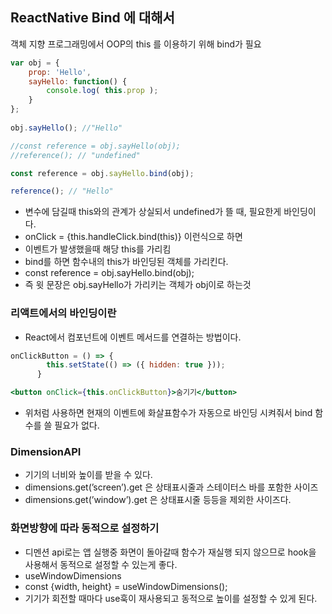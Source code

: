 ## ReactNative Bind 에 대해서

객체 지향 프로그래밍에서 OOP의 this 를 이용하기 위해 bind가 필요

```jsx
var obj = {  
    prop: 'Hello',
    sayHello: function() {
        console.log( this.prop );
    }
};
 
obj.sayHello(); //"Hello"

//const reference = obj.sayHello(obj);
//reference(); // "undefined"

const reference = obj.sayHello.bind(obj);

reference(); // "Hello"
```

- 변수에 담길때 this와의 관계가 상실되서 undefined가 뜰 때, 필요한게 바인딩이다.
- onClick = {this.handleClick.bind(this)} 이런식으로 하면
- 이벤트가 발생했을때 해당 this를 가리킴
- bind를 하면 함수내의 this가 바인딩된 객체를 가리킨다.
- const reference = obj.sayHello.bind(obj);
- 즉 윗 문장은 obj.sayHello가 가리키는 객체가 obj이로 하는것

### 리액트에서의 바인딩이란

- React에서 컴포넌트에 이벤트 메서드를 연결하는 방법이다.

```jsx
onClickButton = () => {
        this.setState(() => ({ hidden: true }));
      }

<button onClick={this.onClickButton}>숨기기</button> 
```

- 위처럼 사용하면 현재의 이벤트에  화살표함수가 자동으로 바인딩 시켜줘서 bind 함수를 쓸 필요가 없다.

### DimensionAPI

- 기기의 너비와 높이를 받을 수 있다.
- dimensions.get(’screen’).get 은 상태표시줄과 스테이터스 바를 포함한 사이즈
- dimensions.get(’window’).get 은 상태표시줄 등등을 제외한 사이즈다.

### 화면방향에 따라 동적으로 설정하기

- 디멘션 api로는 앱 실행중 화면이 돌아갈때 함수가 재실행 되지 않으므로 hook을 사용해서 동적으로 설정할 수 있는게 좋다.
- useWindowDimensions
- const {width, height} = useWindowDimensions();
- 기기가 회전할 때마다 use훅이 재사용되고 동적으로 높이를 설정할 수 있게 된다.
